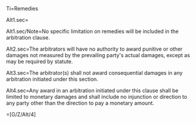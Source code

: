 Ti=Remedies

Alt1.sec=</i>

Alt1.sec/Note=No specific limitation on remedies will be included in the arbitration clause.

Alt2.sec=The arbitrators will have no authority to award punitive or other damages not measured by the prevailing party's actual damages, except as may be required by statute.

Alt3.sec=The arbitrator(s) shall not award consequential damages in any arbitration initiated under this section.

Alt4.sec=Any award in an arbitration initiated under this clause shall be limited to monetary damages and shall include no injunction or direction to any party other than the direction to pay a monetary amount.

=[G/Z/Alt/4]
